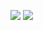 [![](https://github-readme-stats.vercel.app/api/top-langs/?username=auoeke&layout=compact&langs_count=10&theme=merko&hide_title=true)](https://github.com/anuraghazra/github-readme-stats)
[![](https://github-readme-stats.vercel.app/api?username=auoeke&theme=merko&hide_title=true&hide_rank=true)](https://github.com/anuraghazra/github-readme-stats)
